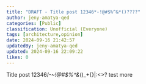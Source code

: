 ```yaml
---
title: "DRAFT - Title post 12346*-!@#$%^&*()????"
author: jeny-amatya-qed
categories: [Public]
classification: Unofficial (Everyone)
tags: [architecture,opinion]
date: 2024-09-16 21:42:57 
updatedBy: jeny-amatya-qed
updated: 2024-09-16 22:09:22 
likes: 0
---
```


Title post 12346/*-~!@#$%^&*()_+{}|:<>? test more